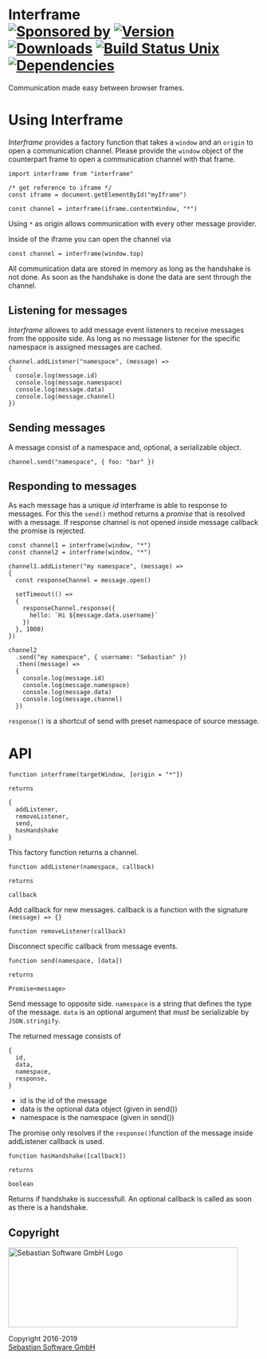 # Interframe<br/>[![Sponsored by][sponsor-img]][sponsor] [![Version][npm-version-img]][npm] [![Downloads][npm-downloads-img]][npm] [![Build Status Unix][travis-img]][travis] [![Dependencies][deps-img]][deps]

Communication made easy between browser frames.

[sponsor-img]: https://img.shields.io/badge/Sponsored%20by-Sebastian%20Software-692446.svg
[sponsor]: https://www.sebastian-software.de
[deps]: https://david-dm.org/sebastian-software/interframe
[deps-img]: https://david-dm.org/sebastian-software/interframe.svg
[npm]: https://www.npmjs.com/package/interframe
[npm-downloads-img]: https://img.shields.io/npm/dm/interframe.svg
[npm-version-img]: https://img.shields.io/npm/v/interframe.svg
[travis-img]: https://img.shields.io/travis/sebastian-software/interframe/master.svg?branch=master&label=unix%20build
[travis]: https://travis-ci.org/sebastian-software/interframe

# Using Interframe

_Interframe_ provides a factory function that takes a `window` and an `origin`
to open a communication channel. Please provide the `window` object of the
counterpart frame to open a communication channel with that frame.

```
import interframe from "interframe"

/* get reference to iframe */
const iframe = document.getElementById("myIframe")

const channel = interframe(iframe.contentWindow, "*")
```

Using `*` as origin allows communication with every other message provider.

Inside of the iframe you can open the channel via

```
const channel = interframe(window.top)
```

All communication data are stored in memory as long as the handshake is not done. As soon as the handshake is done the data
are sent through the channel.

## Listening for messages

_Interframe_ allowes to add message event listeners to receive messages from
the opposite side. As long as no message listener for the specific namespace
is assigned messages are cached.

```
channel.addListener("namespace", (message) =>
{
  console.log(message.id)
  console.log(message.namespace)
  console.log(message.data)
  console.log(message.channel)
})
```

## Sending messages

A message consist of a namespace and, optional, a serializable object.

```
channel.send("namespace", { foo: "bar" })
```

## Responding to messages

As each message has a unique _id_ interframe is able to response to messages.
For this the `send()` method returns a _promise_ that is resolved with a message.
If response channel is not opened inside message callback the promise is rejected.

```
const channel1 = interframe(window, "*")
const channel2 = interframe(window, "*")

channel1.addListener("my namespace", (message) =>
{
  const responseChannel = message.open()

  setTimeout(() =>
  {
    responseChannel.response({
      hello: `Hi ${message.data.username}`
    })
  }, 1000)
})

channel2
  .send("my namespace", { username: "Sebastian" })
  .then((message) =>
  {
    console.log(message.id)
    console.log(message.namespace)
    console.log(message.data)
    console.log(message.channel)
  })
```

`response()` is a shortcut of send with preset namespace of source message.

# API

```
function interframe(targetWindow, [origin = "*"])

returns

{
  addListener,
  removeListener,
  send,
  hasHandshake
}
```

This factory function returns a channel.

```
function addListener(namespace, callback)

returns

callback
```

Add callback for new messages. callback is a function with the signature
`(message) => {}`

```
function removeListener(callback)
```

Disconnect specific callback from message events.

```
function send(namespace, [data])

returns

Promise<message>
```

Send message to opposite side. `namespace` is a string that defines the type
of the message. `data` is an optional argument that must be serializable by
`JSON.stringify`.

The returned message consists of

```
{
  id,
  data,
  namespace,
  response,
}
```

* id is the id of the message
* data is the optional data object (given in send())
* namespace is the namespace (given in send())

The promise only resolves if the `response()`function of the message inside addListener callback is used.

```
function hasHandshake([callback])

returns

boolean
```

Returns if handshake is successfull. An optional callback is called as
soon as there is a handshake.

## Copyright

<img src="https://cdn.rawgit.com/sebastian-software/sebastian-software-brand/0d4ec9d6/sebastiansoftware-en.svg" alt="Sebastian Software GmbH Logo" width="460" height="160"/>

Copyright 2016-2019<br/>[Sebastian Software GmbH](http://www.sebastian-software.de)
